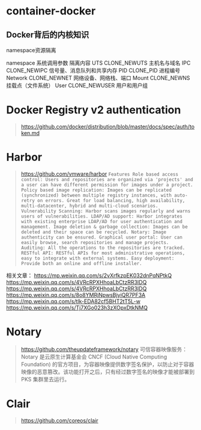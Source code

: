 # container-docker

## Docker背后的内核知识
namespace资源隔离

namespace   系统调用参数    隔离内容
UTS       CLONE_NEWUTS    主机名与域名
IPC       CLONE_NEWIPC    信号量、消息队列和共享内存
PID       CLONE_PID       进程编号
Network   CLONE_NEWNET    网络设备、网络栈、端口
Mount     CLONE_NEWNS     挂载点（文件系统）
User      CLONE_NEWUSER   用户和用户组





# Docker Registry v2 authentication
> https://github.com/docker/distribution/blob/master/docs/spec/auth/token.md

# Harbor
> https://github.com/vmware/harbor
`Features
Role based access control: Users and repositories are organized via 'projects' and a user can have different permission for images under a project.
Policy based image replication: Images can be replicated (synchronized) between multiple registry instances, with auto-retry on errors. Great for load balancing, high availability, multi-datacenter, hybrid and multi-cloud scenarios.
Vulnerability Scanning: Harbor scans images regularly and warns users of vulnerabilities.
LDAP/AD support: Harbor integrates with existing enterprise LDAP/AD for user authentication and management.
Image deletion & garbage collection: Images can be deleted and their space can be recycled.
Notary: Image authenticity can be ensured.
Graphical user portal: User can easily browse, search repositories and manage projects.
Auditing: All the operations to the repositories are tracked.
RESTful API: RESTful APIs for most administrative operations, easy to integrate with external systems.
Easy deployment: Provide both an online and offline installer.`

相关文章：
  https://mp.weixin.qq.com/s/2vXrfkzpEK032dnPqNPtkQ
  https://mp.weixin.qq.com/s/4VRcRPXHhoaLbCtzRR3IDQ
  https://mp.weixin.qq.com/s/4VRcRPXHhoaLbCtzRR3IDQ
  https://mp.weixin.qq.com/s/8o8YMRjNpwsBjyiQR7PF3A
  https://mp.weixin.qq.com/s/tlk-EDA82cf5BHT2tT5L-w
  https://mp.weixin.qq.com/s/Tj7XGo023h3zXOpxDtkNMQ

# Notary
> https://github.com/theupdateframework/notary
可信容器映像服务：Notary 是云原生计算基金会 CNCF (Cloud Native Computing Foundation) 的官方项目，为容器映像提供数字签名保护，以防止对于容器映像的恶意篡改。该功能打开之后，只有经过数字签名的映像才能被部署到 PKS 集群里去运行。

# Clair
> https://github.com/coreos/clair
